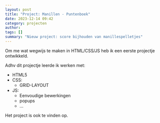 ```yaml
---
layout: post
title: "Project: Manillen - Puntenboek"
date: 2023-12-14 09:42
category: projecten
author: 
tags: []
summary: "Nieuw project: score bijhouden van manillespelletjes"
---
```

Om me wat wegwijs te maken in HTML/CSS/JS heb ik een eerste projectje ontwikkeld.

Adhv dit projectje leerde ik werken met:

- HTML5
- CSS:
  - GRID-LAYOUT
- JS:
  - Eenvoudige bewerkingen
  - popups
  - ...

Het project is ook te vinden op.
